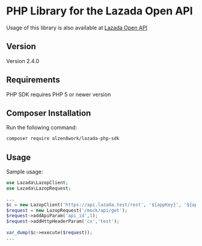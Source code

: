 # PHP Library for the Lazada Open API
Usage of this library is also available at [Lazada Open API](https://open.lazada.com)

Version
-----

Version 2.4.0

Requirements
-----

PHP SDK requires PHP 5 or newer version

Composer Installation
-----

Run the following command:
```bash
composer require alzen8work/lazada-php-sdk
```

Usage
-----

Sample usage:
```php
use Lazada\LazopClient;
use Lazada\LazopRequest;

...
$c = new LazopClient('https://api.lazada.test/rest', '${appKey}', '${appSecret}');
$request = new LazopRequest('/mock/api/get');
$request->addApiParam('api_id',1);
$request->addHttpHeaderParam('cx','test');
    
var_dump($c->execute($request));
...

```
